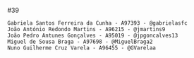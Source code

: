 #39

    Gabriela Santos Ferreira da Cunha - A97393 - @gabrielasfc
    João António Redondo Martins - A96215 - @jmartins9
    João Pedro Antunes Gonçalves - A95019 - @jpgoncalves13
    Miguel de Sousa Braga - A97698 - @MiguelBraga2
    Nuno Guilherme Cruz Varela - A96455 - @GVarelaa
